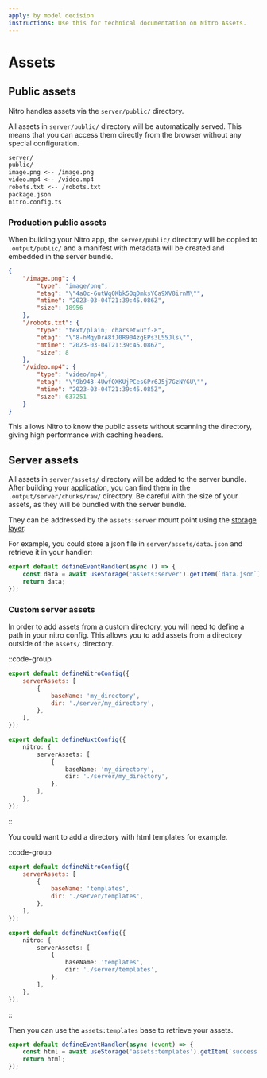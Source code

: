 ```yaml
---
apply: by model decision
instructions: Use this for technical documentation on Nitro Assets.
---
```


# Assets

## Public assets

Nitro handles assets via the `server/public/` directory.

All assets in `server/public/` directory will be automatically served. This means that you can access them directly from the browser without any special configuration.

```md
server/
public/
image.png <-- /image.png
video.mp4 <-- /video.mp4
robots.txt <-- /robots.txt
package.json
nitro.config.ts
```

### Production public assets

When building your Nitro app, the `server/public/` directory will be copied to `.output/public/` and a manifest with metadata will be created and embedded in the server bundle.

```json
{
	"/image.png": {
		"type": "image/png",
		"etag": "\"4a0c-6utWq0Kbk5OqDmksYCa9XV8irnM\"",
		"mtime": "2023-03-04T21:39:45.086Z",
		"size": 18956
	},
	"/robots.txt": {
		"type": "text/plain; charset=utf-8",
		"etag": "\"8-hMqyDrA8fJ0R904zgEPs3L55Jls\"",
		"mtime": "2023-03-04T21:39:45.086Z",
		"size": 8
	},
	"/video.mp4": {
		"type": "video/mp4",
		"etag": "\"9b943-4UwfQXKUjPCesGPr6J5j7GzNYGU\"",
		"mtime": "2023-03-04T21:39:45.085Z",
		"size": 637251
	}
}
```

This allows Nitro to know the public assets without scanning the directory, giving high performance with caching headers.

## Server assets

All assets in `server/assets/` directory will be added to the server bundle. After building your application, you can find them in the `.output/server/chunks/raw/` directory. Be careful with the size of your assets, as they will be bundled with the server bundle.

They can be addressed by the `assets:server` mount point using the [storage layer](/guide/storage).

For example, you could store a json file in `server/assets/data.json` and retrieve it in your handler:

```js
export default defineEventHandler(async () => {
	const data = await useStorage('assets:server').getItem(`data.json`);
	return data;
});
```

### Custom server assets

In order to add assets from a custom directory, you will need to define a path in your nitro config. This allows you to add assets from a directory outside of the `assets/` directory.

::code-group

```js [nitro.config.ts]
export default defineNitroConfig({
	serverAssets: [
		{
			baseName: 'my_directory',
			dir: './server/my_directory',
		},
	],
});
```

```ts [nuxt.config.ts]
export default defineNuxtConfig({
	nitro: {
		serverAssets: [
			{
				baseName: 'my_directory',
				dir: './server/my_directory',
			},
		],
	},
});
```

::

You could want to add a directory with html templates for example.

::code-group

```js [nitro.config.ts]
export default defineNitroConfig({
	serverAssets: [
		{
			baseName: 'templates',
			dir: './server/templates',
		},
	],
});
```

```ts [nuxt.config.ts]
export default defineNuxtConfig({
	nitro: {
		serverAssets: [
			{
				baseName: 'templates',
				dir: './server/templates',
			},
		],
	},
});
```

::

Then you can use the `assets:templates` base to retrieve your assets.

```ts [handlers/success.ts]
export default defineEventHandler(async (event) => {
	const html = await useStorage('assets:templates').getItem(`success.html`);
	return html;
});
```
